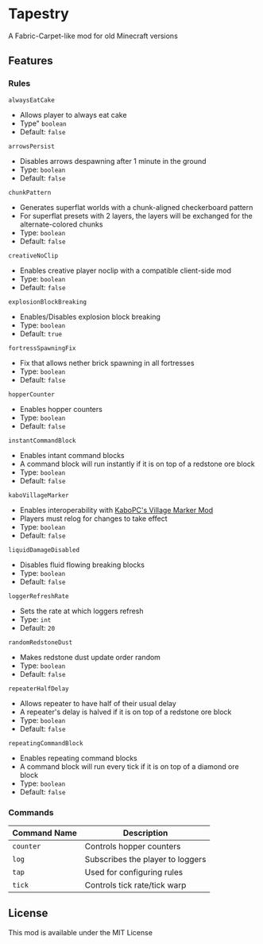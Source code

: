 # Tapestry

A Fabric-Carpet-like mod for old Minecraft versions

## Features

### Rules

`alwaysEatCake`
* Allows player to always eat cake
* Type" `boolean`
* Default: `false`

`arrowsPersist`
* Disables arrows despawning after 1 minute in the ground
* Type: `boolean`
* Default: `false`

`chunkPattern`
* Generates superflat worlds with a chunk-aligned checkerboard pattern
* For superflat presets with 2 layers, the layers will be exchanged for the alternate-colored chunks
* Type: `boolean`
* Default: `false`

`creativeNoClip`
* Enables creative player noclip with a compatible client-side mod
* Type: `boolean`
* Default: `false`

`explosionBlockBreaking`
* Enables/Disables explosion block breaking
* Type: `boolean`
* Default: `true`

`fortressSpawningFix`
* Fix that allows nether brick spawning in all fortresses
* Type: `boolean`
* Default: `false`

`hopperCounter`
* Enables hopper counters
* Type: `boolean`
* Default: `false`

`instantCommandBlock`
* Enables intant command blocks
* A command block will run instantly if it is on top of a redstone ore block
* Type: `boolean`
* Default: `false`

`kaboVillageMarker`
* Enables interoperability with [KaboPC's Village Marker Mod](https://www.minecraftforum.net/forums/mapping-and-modding-java-edition/minecraft-mods/1288327-village-marker-mod)
* Players must relog for changes to take effect
* Type: `boolean`
* Default: `false`

`liquidDamageDisabled`
* Disables fluid flowing breaking blocks
* Type: `boolean`
* Default: `false`

`loggerRefreshRate`
* Sets the rate at which loggers refresh
* Type: `int`
* Default: `20`

`randomRedstoneDust`
* Makes redstone dust update order random
* Type: `boolean`
* Default: `false`

`repeaterHalfDelay`
* Allows repeater to have half of their usual delay
* A repeater's delay is halved if it is on top of a redstone ore block
* Type: `boolean`
* Default: `false`

`repeatingCommandBlock`
* Enables repeating command blocks
* A command block will run every tick if it is on top of a diamond ore block
* Type: `boolean`
* Default: `false`

### Commands
| Command Name | Description                      |
| ------------ | -------------------------------- |
| `counter`    | Controls hopper counters         |
| `log`        | Subscribes the player to loggers |
| `tap`        | Used for configuring rules       |
| `tick`       | Controls tick rate/tick warp     |

## License

This mod is available under the MIT License

